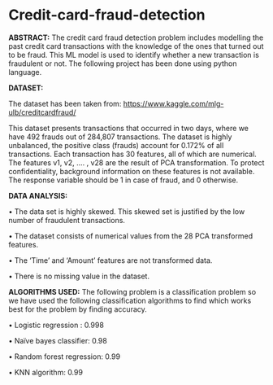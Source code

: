# Credit-card-fraud-detection
**ABSTRACT:**
The credit card fraud detection problem includes modelling the past credit card transactions with the knowledge of the ones that turned out to be fraud. This ML model is used to identify whether a new transaction is fraudulent or not.  The following project has been done using python language.

**DATASET:**

The dataset has been taken from: https://www.kaggle.com/mlg-ulb/creditcardfraud/

This dataset presents transactions that occurred in two days, where we have 492 frauds out of 284,807 transactions. The dataset is highly unbalanced, the positive class (frauds) account for 0.172% of all transactions. Each transaction has 30 features, all of which are numerical. The features v1, v2,  …. , v28 are the result of PCA transformation. To protect confidentiality, background information on these features is not available. The response variable should be 1 in case of fraud, and 0 otherwise.

**DATA ANALYSIS:**

•	The data set is highly skewed. This skewed set is justified by the low number of fraudulent transactions.

•	The dataset consists of numerical values from the 28 PCA transformed features. 

•	The ‘Time’ and ‘Amount’ features are not transformed data.

•	There is no missing value in the dataset.

**ALGORITHMS USED:**
The following problem is a classification problem so we have used the following classification algorithms to find which works best for the problem by finding accuracy.

•	Logistic regression :  0.998

•	Naïve bayes classifier: 0.98

•	Random forest regression: 0.99

•	KNN algorithm: 0.99




